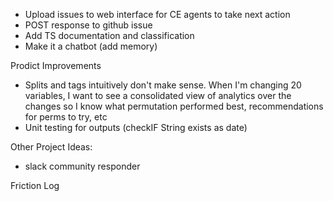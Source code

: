 - Upload issues to web interface for CE agents to take next action
- POST response to github issue
- Add TS documentation and classification
- Make it a chatbot (add memory)


Prodict Improvements
- Splits and tags intuitively don't make sense. When I'm changing 20 variables, I want to see a consolidated view of analytics over the changes so I know what permutation performed best, recommendations for perms to try, etc 
- Unit testing for outputs (checkIF String exists as date)

Other Project Ideas: 
- slack community responder


Friction Log 
